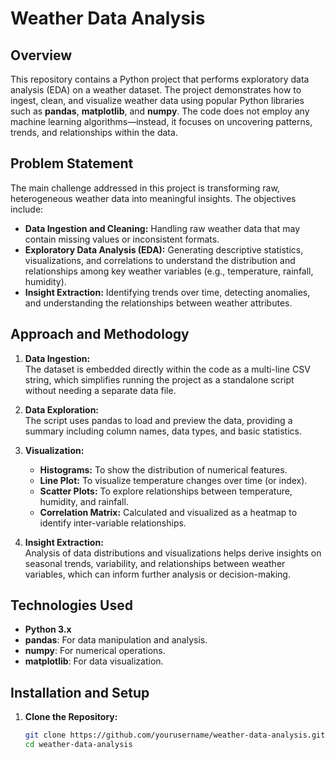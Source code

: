 # Weather Data Analysis

## Overview

This repository contains a Python project that performs exploratory data analysis (EDA) on a weather dataset. The project demonstrates how to ingest, clean, and visualize weather data using popular Python libraries such as **pandas**, **matplotlib**, and **numpy**. The code does not employ any machine learning algorithms—instead, it focuses on uncovering patterns, trends, and relationships within the data.

## Problem Statement

The main challenge addressed in this project is transforming raw, heterogeneous weather data into meaningful insights. The objectives include:

- **Data Ingestion and Cleaning:** Handling raw weather data that may contain missing values or inconsistent formats.
- **Exploratory Data Analysis (EDA):** Generating descriptive statistics, visualizations, and correlations to understand the distribution and relationships among key weather variables (e.g., temperature, rainfall, humidity).
- **Insight Extraction:** Identifying trends over time, detecting anomalies, and understanding the relationships between weather attributes.

## Approach and Methodology

1. **Data Ingestion:**  
   The dataset is embedded directly within the code as a multi-line CSV string, which simplifies running the project as a standalone script without needing a separate data file.
  
2. **Data Exploration:**  
   The script uses pandas to load and preview the data, providing a summary including column names, data types, and basic statistics.
  
3. **Visualization:**  
   - **Histograms:** To show the distribution of numerical features.
   - **Line Plot:** To visualize temperature changes over time (or index).
   - **Scatter Plots:** To explore relationships between temperature, humidity, and rainfall.
   - **Correlation Matrix:** Calculated and visualized as a heatmap to identify inter-variable relationships.
  
4. **Insight Extraction:**  
   Analysis of data distributions and visualizations helps derive insights on seasonal trends, variability, and relationships between weather variables, which can inform further analysis or decision-making.

## Technologies Used

- **Python 3.x**
- **pandas**: For data manipulation and analysis.
- **numpy**: For numerical operations.
- **matplotlib**: For data visualization.

## Installation and Setup

1. **Clone the Repository:**

   ```bash
   git clone https://github.com/yourusername/weather-data-analysis.git
   cd weather-data-analysis
